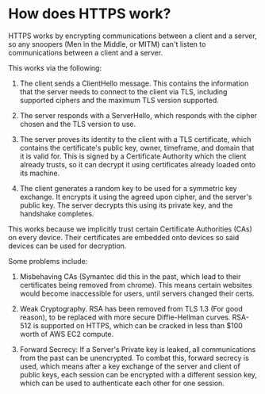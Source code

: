 # How does HTTPS work?

HTTPS works by encrypting communications between a client and a server, so any snoopers (Men in the Middle, or MITM) can't listen to communications between a client and a server.

This works via the following:

1. The client sends a ClientHello message. This contains the information that the server needs to connect to the client via TLS, including supported ciphers and the maximum TLS version supported.

2. The server responds with a ServerHello, which responds with the cipher chosen and the TLS version to use.

3. The server proves its identity to the client with a TLS certificate, which contains the certificate's public key, owner, timeframe, and domain that it is valid for. This is signed by a Certificate Authority which the client already trusts, so it can decrypt it using certificates already loaded onto its machine.

4. The client generates a random key to be used for a symmetric key exchange. It encrypts it using the agreed upon cipher, and the server's public key. The server decrypts this using its private key, and the handshake completes.

This works because we implicitly trust certain Certificate Authorities (CAs) on every device. Their certificates are embedded onto devices so said devices can be used for decryption.

Some problems include:

1. Misbehaving CAs (Symantec did this in the past, which lead to their certificates being removed from chrome). This means certain websites would become inaccessible for users, until servers changed their certs.

2. Weak Cryptography. RSA has been removed from TLS 1.3 (For good reason), to be replaced with more secure Diffie-Hellman curves. RSA-512 is supported on HTTPS, which can be cracked in less than $100 worth of AWS EC2 compute.

3. Forward Secrecy: If a Server's Private key is leaked, all communications from the past can be unencrypted. To combat this, forward secrecy is used, which means after a key exchange of the server and client of public keys, each session can be encrypted with a different session key, which can be used to authenticate each other for one session.
